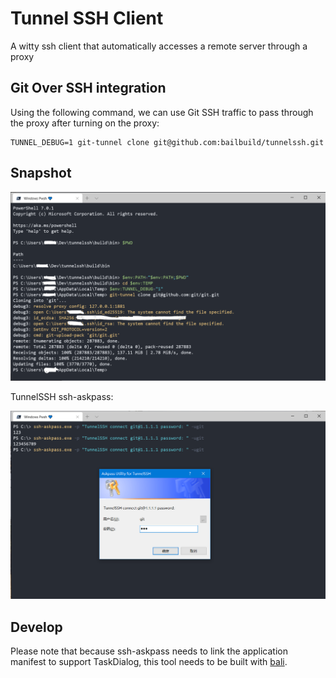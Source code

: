 # Tunnel SSH Client

A witty ssh client that automatically accesses a remote server through a proxy


## Git Over SSH integration

Using the following command, we can use Git SSH traffic to pass through the proxy after turning on the proxy:

```shell
TUNNEL_DEBUG=1 git-tunnel clone git@github.com:bailbuild/tunnelssh.git
```

## Snapshot

![](./docs/images/snapshot.png)

TunnelSSH ssh-askpass:

![](./docs/images/ssh-askpass.png)

## Develop

Please note that because ssh-askpass needs to link the application manifest to support TaskDialog, this tool needs to be built with [bali](https://github.com/balibuild/bali).
